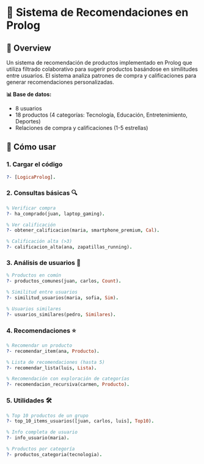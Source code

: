 # 🛒 Sistema de Recomendaciones en Prolog

## 🎯 Overview

Un sistema de recomendación de productos implementado en Prolog que utiliza filtrado colaborativo para sugerir productos basándose en similitudes entre usuarios. El sistema analiza patrones de compra y calificaciones para generar recomendaciones personalizadas.

**📊 Base de datos:**
- 8 usuarios
- 18 productos (4 categorías: Tecnología, Educación, Entretenimiento, Deportes)
- Relaciones de compra y calificaciones (1-5 estrellas)

## 🚀 Cómo usar

### 1. Cargar el código
```prolog
?- [LogicaProlog].
```

### 2. Consultas básicas 🔍
```prolog
% Verificar compra
?- ha_comprado(juan, laptop_gaming).

% Ver calificación
?- obtener_calificacion(maria, smartphone_premium, Cal).

% Calificación alta (>3)
?- calificacion_alta(ana, zapatillas_running).
```

### 3. Análisis de usuarios 👥
```prolog
% Productos en común
?- productos_comunes(juan, carlos, Count).

% Similitud entre usuarios
?- similitud_usuarios(maria, sofia, Sim).

% Usuarios similares
?- usuarios_similares(pedro, Similares).
```

### 4. Recomendaciones ⭐
```prolog
% Recomendar un producto
?- recomendar_item(ana, Producto).

% Lista de recomendaciones (hasta 5)
?- recomendar_lista(luis, Lista).

% Recomendación con exploración de categorías
?- recomendacion_recursiva(carmen, Producto).
```

### 5. Utilidades 🛠️
```prolog
% Top 10 productos de un grupo
?- top_10_items_usuarios([juan, carlos, luis], Top10).

% Info completa de usuario
?- info_usuario(maria).

% Productos por categoría
?- productos_categoria(tecnologia).
```
